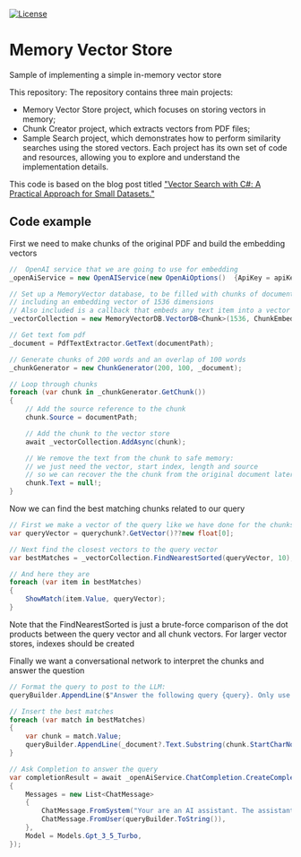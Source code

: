[![License](https://img.shields.io/badge/license-MIT-blue.svg)](LICENSE)

# Memory Vector Store
Sample of implementing a simple in-memory vector store

This repository:
The repository contains three main projects: 
- Memory Vector Store project, which focuses on storing vectors in memory;
- Chunk Creator project, which extracts vectors from PDF files;
- Sample Search project, which demonstrates how to perform similarity searches using the stored vectors. Each project has its own set of code and resources, allowing you to explore and understand the implementation details.

 This code is based on the blog post titled ["Vector Search with C#: A Practical Approach for Small Datasets."](https://crispycode.net/vector-search-with-c-a-practical-approach-for-small-datasets/) 


## Code example

First we need to make chunks of the original PDF and build the embedding vectors

```cs
//  OpenAI service that we are going to use for embedding   
_openAiService = new OpenAIService(new OpenAiOptions()  {ApiKey = apiKey });

// Set up a MemoryVector database, to be filled with chunks of documents
// including an embedding vector of 1536 dimensions
// Also included is a callback that embeds any text item into a vector
_vectorCollection = new MemoryVectorDB.VectorDB<Chunk>(1536, ChunkEmbedingAsync);

// Get text fom pdf 
_document = PdfTextExtractor.GetText(documentPath);

// Generate chunks of 200 words and an overlap of 100 words 
_chunkGenerator = new ChunkGenerator(200, 100, _document);

// Loop through chunks
foreach (var chunk in _chunkGenerator.GetChunk())
{
    // Add the source reference to the chunk
    chunk.Source = documentPath;

    // Add the chunk to the vector store
    await _vectorCollection.AddAsync(chunk);

    // We remove the text from the chunk to safe memory: 
    // we just need the vector, start index, length and source
    // so we can recover the the chunk from the original document later
    chunk.Text = null!;
}
```

Now we can find the best matching chunks related to our query

```cs
// First we make a vector of the query like we have done for the chunks
var queryVector = querychunk?.GetVector()??new float[0];

// Next find the closest vectors to the query vector
var bestMatches = _vectorCollection.FindNearestSorted(queryVector, 10);

// And here they are
foreach (var item in bestMatches)
{
    ShowMatch(item.Value, queryVector);                    
} 
```
Note that the FindNearestSorted is just a brute-force comparison of the dot products between the query vector and all chunk vectors. For larger vector stores, indexes should be created

Finally we want a conversational network to interpret the chunks and answer the question

```cs
// Format the query to post to the LLM:
queryBuilder.AppendLine($"Answer the following query {query}. Only use the content below to construct the answer. If no content is shown below or if it is not applicable, answer: \"Sorry, I have no data on that\" \n\n");

// Insert the best matches
foreach (var match in bestMatches)
{
    var chunk = match.Value;
    queryBuilder.AppendLine(_document?.Text.Substring(chunk.StartCharNo, chunk.CharLength)+"\n" ?? "");
}

// Ask Completion to answer the query
var completionResult = await _openAiService.ChatCompletion.CreateCompletion(new ChatCompletionCreateRequest
{
    Messages = new List<ChatMessage>
    {
        ChatMessage.FromSystem("Your are an AI assistant. The assistant is helpful, factual and friendly."), 
        ChatMessage.FromUser(queryBuilder.ToString()),
    },
    Model = Models.Gpt_3_5_Turbo,
});
```

